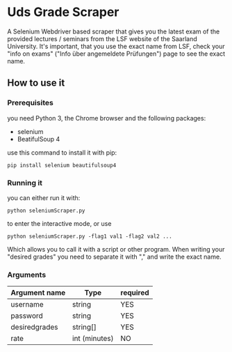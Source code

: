 # Uds Grade Scraper
A Selenium Webdriver based scraper that gives you the latest exam of the provided lectures / seminars from the LSF website of the Saarland University. It's important, that you use the exact name from LSF, check your "info on exams" ("Info über angemeldete Prüfungen") page to see the exact name.

## How to use it
### Prerequisites
you need Python 3, the Chrome browser and the following packages:
* selenium
* BeatifulSoup 4

use this command to install it with pip:
```
pip install selenium beautifulsoup4
```
### Running it
you can either run it with:
```
python seleniumScraper.py
```
to enter the interactive mode, or use
```
python seleniumScraper.py -flag1 val1 -flag2 val2 ...
```
Which allows you to call it with a script or other program.
When writing your "desired grades" you need to separate it with "," and write the exact name.

### Arguments
| Argument name |Type               | required|
|---------------|-------------------|---------|
| username     	| string            | YES     |
| password 		| string            | YES     |
| desiredgrades | string[]			| YES     |
| rate   		| int (minutes)		| NO      |